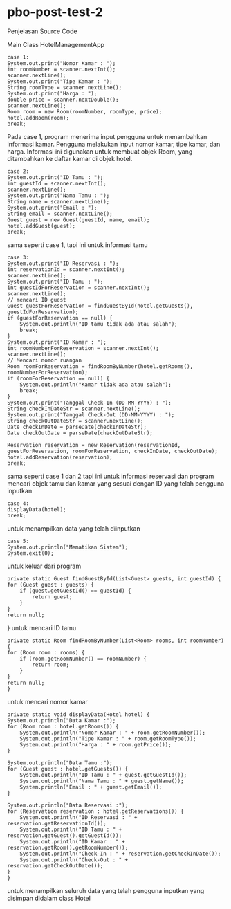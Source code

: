 # pbo-post-test-2


Penjelasan Source Code



Main Class HotelManagementApp



    case 1:
    System.out.print("Nomor Kamar : ");
    int roomNumber = scanner.nextInt();
    scanner.nextLine();
    System.out.print("Tipe Kamar : ");
    String roomType = scanner.nextLine();
    System.out.print("Harga : ");
    double price = scanner.nextDouble();
    scanner.nextLine();
    Room room = new Room(roomNumber, roomType, price);
    hotel.addRoom(room);
    break;
    
Pada case 1, program menerima input pengguna untuk menambahkan informasi kamar. Pengguna melakukan input nomor kamar, tipe kamar, dan harga. Informasi ini digunakan untuk membuat objek Room, yang ditambahkan ke daftar kamar di objek hotel.


    case 2:
    System.out.print("ID Tamu : ");
    int guestId = scanner.nextInt();
    scanner.nextLine();
    System.out.print("Nama Tamu : ");
    String name = scanner.nextLine();
    System.out.print("Email : ");
    String email = scanner.nextLine();
    Guest guest = new Guest(guestId, name, email);
    hotel.addGuest(guest);
    break;
    
sama seperti case 1, tapi ini untuk informasi tamu


    case 3:
    System.out.print("ID Reservasi : ");
    int reservationId = scanner.nextInt();
    scanner.nextLine();
    System.out.print("ID Tamu : ");
    int guestIdForReservation = scanner.nextInt();
    scanner.nextLine();
    // mencari ID guest
    Guest guestForReservation = findGuestById(hotel.getGuests(), guestIdForReservation);
    if (guestForReservation == null) {
        System.out.println("ID tamu tidak ada atau salah");
        break;
    }
    System.out.print("ID Kamar : ");
    int roomNumberForReservation = scanner.nextInt();
    scanner.nextLine();
    // Mencari nomor ruangan
    Room roomForReservation = findRoomByNumber(hotel.getRooms(), roomNumberForReservation);
    if (roomForReservation == null) {
        System.out.println("Kamar tidak ada atau salah");
        break;
    }
    System.out.print("Tanggal Check-In (DD-MM-YYYY) : ");
    String checkInDateStr = scanner.nextLine();
    System.out.print("Tanggal Check-Out (DD-MM-YYYY) : ");
    String checkOutDateStr = scanner.nextLine();
    Date checkInDate = parseDate(checkInDateStr);
    Date checkOutDate = parseDate(checkOutDateStr);

    Reservation reservation = new Reservation(reservationId, guestForReservation, roomForReservation, checkInDate, checkOutDate);
    hotel.addReservation(reservation);
    break;
sama seperti case 1 dan 2 tapi ini untuk informasi reservasi dan program mencari objek tamu dan kamar yang sesuai dengan ID yang telah pengguna inputkan

    case 4:
    displayData(hotel);
    break;
untuk menampilkan data yang telah diinputkan

    case 5:
    System.out.println("Mematikan Sistem");
    System.exit(0);
untuk keluar dari program

    private static Guest findGuestById(List<Guest> guests, int guestId) {
    for (Guest guest : guests) {
        if (guest.getGuestId() == guestId) {
            return guest;
        }
    }
    return null;
}
untuk mencari ID tamu

    private static Room findRoomByNumber(List<Room> rooms, int roomNumber) {
    for (Room room : rooms) {
        if (room.getRoomNumber() == roomNumber) {
            return room;
        }
    }
    return null;
    }
untuk mencari nomor kamar

    private static void displayData(Hotel hotel) {
    System.out.println("Data Kamar :");
    for (Room room : hotel.getRooms()) {
        System.out.println("Nomor Kamar : " + room.getRoomNumber());
        System.out.println("Tipe Kamar : " + room.getRoomType());
        System.out.println("Harga : " + room.getPrice());
    }

    System.out.println("Data Tamu :");
    for (Guest guest : hotel.getGuests()) {
        System.out.println("ID Tamu : " + guest.getGuestId());
        System.out.println("Nama Tamu : " + guest.getName());
        System.println("Email : " + guest.getEmail());
    }

    System.out.println("Data Reservasi :");
    for (Reservation reservation : hotel.getReservations()) {
        System.out.println("ID Reservasi : " + reservation.getReservationId());
        System.out.println("ID Tamu : " + reservation.getGuest().getGuestId());
        System.out.println("ID Kamar : " + reservation.getRoom().getRoomNumber());
        System.out.println("Check-In : " + reservation.getCheckInDate());
        System.out.println("Check-Out : " + reservation.getCheckOutDate());
    }
    }
untuk menampilkan seluruh data yang telah pengguna inputkan yang disimpan didalam class Hotel
